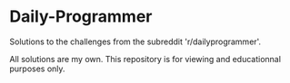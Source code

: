 # Daily-Programmer
Solutions to the challenges from the subreddit 'r/dailyprogrammer'.

All solutions are my own. This repository is for viewing and educationnal purposes only.
